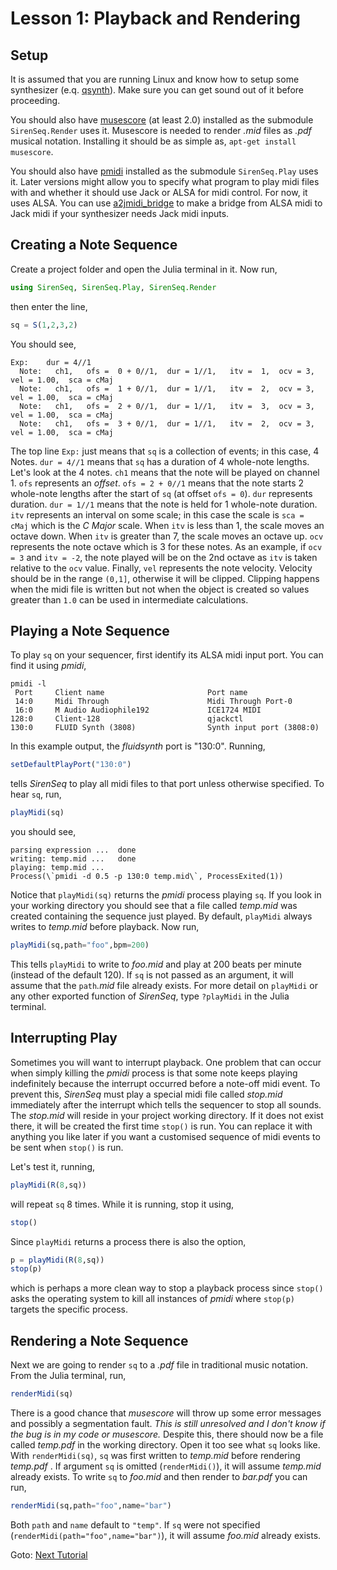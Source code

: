 # Lesson 1:  Playback and Rendering


## Setup

It is assumed that you are running Linux and know how to setup some synthesizer (e.q. [qsynth](http://apps.linuxaudio.org/apps/all/qsynth)).  Make sure you can get sound out of it before proceeding.

You should also have [musescore](https://musescore.org/) (at least 2.0) installed as the submodule `SirenSeq.Render` uses it.  Musescore is needed to render *.mid* files as *.pdf* musical notation.  Installing it should be as simple as, `apt-get install musescore`.

You should also have [pmidi](http://alsa.opensrc.org/Pmidi) installed as the submodule `SirenSeq.Play` uses it.  Later versions might allow you to specify what program to play midi files with and whether it should use Jack or ALSA for midi control.  For now, it uses ALSA.  You can use [a2jmidi_bridge](http://manpages.ubuntu.com/manpages/wily/man1/a2jmidi_bridge.1.html) to make a bridge from ALSA midi to Jack midi if your synthesizer needs Jack midi inputs.



## Creating a Note Sequence

Create a project folder and open the Julia terminal in it.  Now run,
```julia
using SirenSeq, SirenSeq.Play, SirenSeq.Render
```
then enter the line,
```julia
sq = S(1,2,3,2)
```
You should see,
```
Exp:    dur = 4//1
  Note:   ch1,   ofs =  0 + 0//1,  dur = 1//1,   itv =  1,  ocv = 3,  vel = 1.00,  sca = cMaj
  Note:   ch1,   ofs =  1 + 0//1,  dur = 1//1,   itv =  2,  ocv = 3,  vel = 1.00,  sca = cMaj
  Note:   ch1,   ofs =  2 + 0//1,  dur = 1//1,   itv =  3,  ocv = 3,  vel = 1.00,  sca = cMaj
  Note:   ch1,   ofs =  3 + 0//1,  dur = 1//1,   itv =  2,  ocv = 3,  vel = 1.00,  sca = cMaj
```
The top line `Exp:` just means that `sq` is a collection of events; in this case, 4 Notes.  `dur = 4//1` means that `sq` has a duration of 4 whole-note lengths.  Let's look at the 4 notes.  `ch1` means that the note will be played on channel 1.  `ofs` represents an *offset*.  `ofs = 2 + 0//1` means that the note starts 2 whole-note lengths after the start of `sq` (at offset `ofs = 0`).  `dur` represents duration.  `dur = 1//1` means that the note is held for 1 whole-note duration.  `itv` represents an interval on some scale; in this case the scale is `sca = cMaj` which is the *C Major* scale.  When `itv` is less than 1, the scale moves an octave down.  When `itv` is greater than 7, the scale moves an octave up.  `ocv` represents the note octave which is 3 for these notes.  As an example, if `ocv = 3` and `itv = -2`, the note played will be on the 2nd octave as `itv` is taken relative to the `ocv` value.  Finally, `vel` represents the note velocity.  Velocity should be in the range `(0,1]`, otherwise it will be clipped.  Clipping happens when the midi file is written but not when the object is created so values greater than `1.0` can be used in intermediate calculations.


## Playing a Note Sequence

To play `sq` on your sequencer, first identify its ALSA midi input port.  You can find it using *pmidi*,
```
pmidi -l
 Port     Client name                       Port name
 14:0     Midi Through                      Midi Through Port-0
 16:0     M Audio Audiophile192             ICE1724 MIDI
128:0     Client-128                        qjackctl
130:0     FLUID Synth (3808)                Synth input port (3808:0)

```
In this example output, the *fluidsynth* port is "130:0".  Running,
```julia
setDefaultPlayPort("130:0")
```
tells *SirenSeq* to play all midi files to that port unless otherwise specified.  To hear `sq`, run,
```julia
playMidi(sq)
```
you should see,
```
parsing expression ... 	done
writing: temp.mid ... 	done
playing: temp.mid ...
Process(\`pmidi -d 0.5 -p 130:0 temp.mid\`, ProcessExited(1))
```
Notice that `playMidi(sq)` returns the *pmidi* process playing `sq`.  If you look in your working directory you should see that a file called *temp.mid* was created containing the sequence just played.  By default, `playMidi` always writes to *temp.mid* before playback.  Now run,
```julia
playMidi(sq,path="foo",bpm=200)
```
This tells `playMidi` to write to *foo.mid* and play at 200 beats per minute (instead of the default 120).  If `sq` is not passed as an argument, it will assume that the `path`*.mid* file already exists.  For more detail on `playMidi` or any other exported function of *SirenSeq*, type `?playMidi` in the Julia terminal.


## Interrupting Play

Sometimes you will want to interrupt playback.  One problem that can occur when simply killing the *pmidi* process is that some note keeps playing indefinitely because the interrupt occurred before a note-off midi event.  To prevent this, *SirenSeq* must play a special midi file called *stop.mid* immediately after the interrupt which tells the sequencer to stop all sounds.  The *stop.mid* will reside in your project working directory.  If it does not exist there, it will be created the first time `stop()` is run.  You can replace it with anything you like later if you want a customised sequence of midi events to be sent when `stop()` is run.

Let's test it, running,
```julia
playMidi(R(8,sq))
```
will repeat `sq` 8 times.  While it is running, stop it using,
```julia
stop()
```
Since `playMidi` returns a process there is also the option,
```julia
p = playMidi(R(8,sq))
stop(p)
```
which is perhaps a more clean way to stop a playback process since `stop()` asks the operating system to kill all instances of *pmidi* where `stop(p)` targets the specific process.


## Rendering a Note Sequence

Next we are going to render `sq` to a *.pdf* file in traditional music notation.  From the Julia terminal, run,
```julia
renderMidi(sq)
```
There is a good chance that *musescore* will throw up some error messages and possibly a segmentation fault.  *This is still unresolved and I don't know if the bug is in my code or musescore.*  Despite this, there should now be a file called *temp.pdf* in the working directory.  Open it too see what `sq` looks like.  With `renderMidi(sq)`, `sq` was first written to *temp.mid* before rendering *temp.pdf* .  If argument `sq` is omitted (`renderMidi()`), it will assume *temp.mid* already exists.  To write `sq` to *foo.mid* and then render to *bar.pdf* you can run, 
```julia
renderMidi(sq,path="foo",name="bar")
```
Both `path` and `name` default to `"temp"`.  If `sq` were not specified (`renderMidi(path="foo",name="bar")`), it will assume *foo.mid* already exists.


Goto: [Next Tutorial](https://github.com/GerhardVisser/SirenSeq.jl/blob/master/tutorials/Tutorial2.md)



